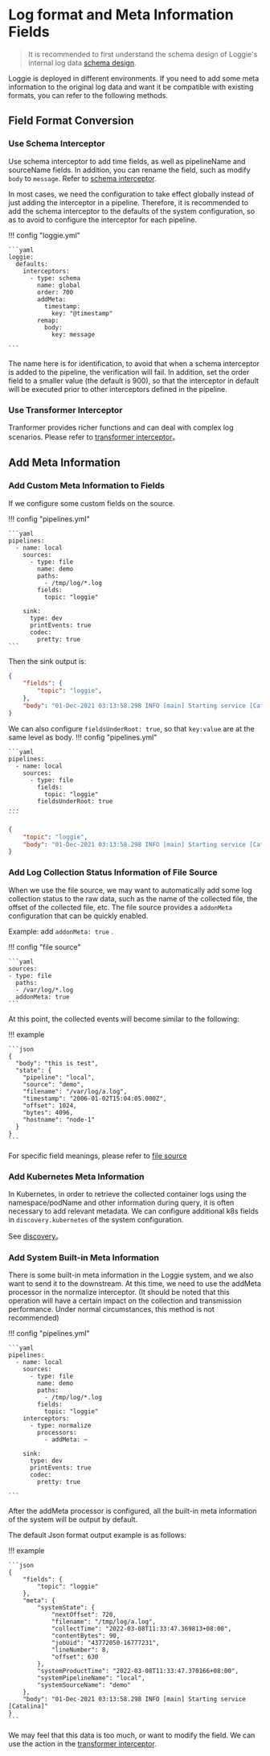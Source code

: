 # Log format and Meta Information Fields

> It is recommended to first understand the schema design of Loggie's internal log data [schema design](../architecture/schema.md).  

Loggie is deployed in different environments. If you need to add some meta information to the original log data and want it be compatible with existing formats, you can refer to the following methods.

## Field Format Conversion

### Use Schema Interceptor

Use schema interceptor to add time fields, as well as pipelineName and sourceName fields. In addition, you can rename the field, such as modify `body` to `message`. Refer to [schema interceptor](../../reference/pipelines/interceptor/schema.md).  
 
In most cases, we need the configuration to take effect globally instead of just adding the interceptor in a pipeline. Therefore, it is recommended to add the schema interceptor to the defaults of the system configuration, so as to avoid to configure the interceptor for each pipeline.

!!! config "loggie.yml"

    ```yaml
    loggie:
      defaults:
        interceptors:
          - type: schema
            name: global
            order: 700
            addMeta:
              timestamp:
                key: "@timestamp"
            remap:
              body:
                key: message
    
    ```


The name here is for identification, to avoid that when a schema interceptor is added to the pipeline, the verification will fail. In addition, set the order field to a smaller value (the default is 900), so that the interceptor in default will be executed prior to other interceptors defined in the pipeline.

### Use Transformer Interceptor

Tranformer provides richer functions and can deal with complex log scenarios. Please refer to [transformer interceptor](../../reference/pipelines/interceptor/transformer.md)。

## Add Meta Information

### Add Custom Meta Information to Fields

If we configure some custom fields on the source.

!!! config "pipelines.yml"

    ```yaml
    pipelines:
      - name: local
        sources:
          - type: file
            name: demo
            paths:
              - /tmp/log/*.log
            fields:
              topic: "loggie"
    
        sink:
          type: dev
          printEvents: true
          codec:
            pretty: true
    ```

Then the sink output is:

```json
{
    "fields": {
        "topic": "loggie",
    },
    "body": "01-Dec-2021 03:13:58.298 INFO [main] Starting service [Catalina]"
}
```

We can also configure `fieldsUnderRoot: true`, so that `key:value` are at the same level as body.
!!! config "pipelines.yml"

    ```yaml
    pipelines:
      - name: local
        sources:
          - type: file
            fields:
              topic: "loggie"
            fieldsUnderRoot: true
    ...
    ```

```json
{
    "topic": "loggie",
    "body": "01-Dec-2021 03:13:58.298 INFO [main] Starting service [Catalina]"
}
```

### Add Log Collection Status Information of File Source
When we use the file source, we may want to automatically add some log collection status to the raw data, such as the name of the collected file, the offset of the collected file, etc. The file source provides a `addonMeta` configuration that can be quickly enabled.

Example: add `addonMeta: true` .

!!! config "file source"

    ```yaml
    sources:
    - type: file
      paths:
      - /var/log/*.log
      addonMeta: true
    ```
    

At this point, the collected events will become similar to the following:

!!! example 

    ```json
    {
      "body": "this is test",
      "state": {
        "pipeline": "local",
        "source": "demo",
        "filename": "/var/log/a.log",
        "timestamp": "2006-01-02T15:04:05.000Z",
        "offset": 1024,
        "bytes": 4096,
        "hostname": "node-1"
      }
    }
    ```

For specific field meanings, please refer to [file source](../../reference/pipelines/source/file.md)


### Add Kubernetes Meta Information
In Kubernetes, in order to retrieve the collected container logs using the namespace/podName and other information during query, it is often necessary to add relevant metadata.
We can configure additional k8s fields in `discovery.kubernetes` of the system configuration.

See [discovery](../../reference/global/discovery.md)。

### Add System Built-in Meta Information
There is some built-in meta information in the Loggie system, and we also want to send it to the downstream. At this time, we need to use the addMeta processor in the normalize interceptor. (It should be noted that this operation will have a certain impact on the collection and transmission performance. Under normal circumstances, this method is not recommended)

!!! config "pipelines.yml"

    ```yaml
    pipelines:
      - name: local
        sources:
          - type: file
            name: demo
            paths:
              - /tmp/log/*.log
            fields:
              topic: "loggie"
        interceptors:
          - type: normalize
            processors:
              - addMeta: ~
    
        sink:
          type: dev
          printEvents: true
          codec:
            pretty: true
    
    ```

After the addMeta processor is configured, all the built-in meta information of the system will be output by default.

The default Json format output example is as follows:

!!! example

    ```json
    {
        "fields": {
            "topic": "loggie"
        },
        "meta": {
            "systemState": {
                "nextOffset": 720,
                "filename": "/tmp/log/a.log",
                "collectTime": "2022-03-08T11:33:47.369813+08:00",
                "contentBytes": 90,
                "jobUid": "43772050-16777231",
                "lineNumber": 8,
                "offset": 630
            },
            "systemProductTime": "2022-03-08T11:33:47.370166+08:00",
            "systemPipelineName": "local",
            "systemSourceName": "demo"
        },
        "body": "01-Dec-2021 03:13:58.298 INFO [main] Starting service [Catalina]"
    }
    ```

We may feel that this data is too much, or want to modify the field. We can use the action in the [transformer interceptor](../../reference/pipelines/interceptor/transformer.md).


